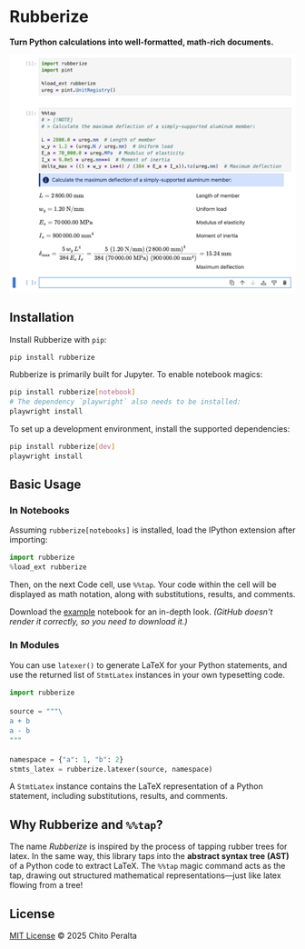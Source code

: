 # Rubberize

**Turn Python calculations into well-formatted, math-rich documents.**

![image](https://raw.githubusercontent.com/chitoperalta/rubberize/main/docs/examples/example.png "Example Rubberize usage in a notebook environment")

## Installation

Install Rubberize with `pip`:

```bash
pip install rubberize
```

Rubberize is primarily built for Jupyter. To enable notebook magics:

```bash
pip install rubberize[notebook]
# The dependency `playwright` also needs to be installed:
playwright install
```

To set up a development environment, install the supported dependencies:

```bash
pip install rubberize[dev]
playwright install
```

## Basic Usage

### In Notebooks

 Assuming `rubberize[notebooks]` is installed, load the IPython extension after importing:

 ```python
 import rubberize
 %load_ext rubberize
 ```
 
 Then, on the next Code cell, use `%%tap`. Your code within the cell will be displayed as math notation, along with substitutions, results, and comments.

 Download the [example](/docs/examples/example.ipynb) notebook for an in-depth look. *(GitHub doesn't render it correctly, so you need to download it.)*

### In Modules

You can use `latexer()` to generate LaTeX for your Python statements, and use the returned list of `StmtLatex` instances in your own typesetting code.

```python
import rubberize

source = """\
a + b
a - b
"""

namespace = {"a": 1, "b": 2}
stmts_latex = rubberize.latexer(source, namespace)
```

A `StmtLatex` instance contains the LaTeX representation of a Python statement, including substitutions, results, and comments.

## Why Rubberize and `%%tap`?

The name *Rubberize* is inspired by the process of tapping rubber trees for latex. In the same way, this library taps into the **abstract syntax tree (AST)** of a Python code to extract LaTeX. The `%%tap` magic command acts as the tap, drawing out structured mathematical representations—just like latex flowing from a tree!

## License

[MIT License](LICENSE) © 2025 Chito Peralta

